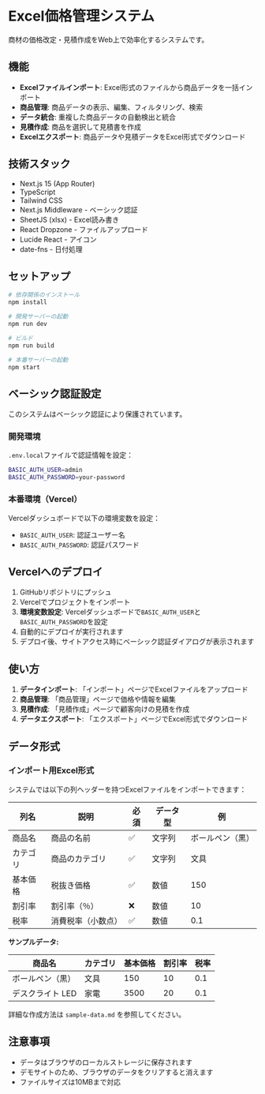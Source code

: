 # Excel価格管理システム

商材の価格改定・見積作成をWeb上で効率化するシステムです。

## 機能

- **Excelファイルインポート**: Excel形式のファイルから商品データを一括インポート
- **商品管理**: 商品データの表示、編集、フィルタリング、検索
- **データ統合**: 重複した商品データの自動検出と統合
- **見積作成**: 商品を選択して見積書を作成
- **Excelエクスポート**: 商品データや見積データをExcel形式でダウンロード

## 技術スタック

- Next.js 15 (App Router)
- TypeScript
- Tailwind CSS
- Next.js Middleware - ベーシック認証
- SheetJS (xlsx) - Excel読み書き
- React Dropzone - ファイルアップロード
- Lucide React - アイコン
- date-fns - 日付処理

## セットアップ

```bash
# 依存関係のインストール
npm install

# 開発サーバーの起動
npm run dev

# ビルド
npm run build

# 本番サーバーの起動
npm start
```

## ベーシック認証設定

このシステムはベーシック認証により保護されています。

### 開発環境

`.env.local`ファイルで認証情報を設定：

```bash
BASIC_AUTH_USER=admin
BASIC_AUTH_PASSWORD=your-password
```

### 本番環境（Vercel）

Vercelダッシュボードで以下の環境変数を設定：

- `BASIC_AUTH_USER`: 認証ユーザー名
- `BASIC_AUTH_PASSWORD`: 認証パスワード

## Vercelへのデプロイ

1. GitHubリポジトリにプッシュ
2. Vercelでプロジェクトをインポート
3. **環境変数設定**: Vercelダッシュボードで`BASIC_AUTH_USER`と`BASIC_AUTH_PASSWORD`を設定
4. 自動的にデプロイが実行されます
5. デプロイ後、サイトアクセス時にベーシック認証ダイアログが表示されます

## 使い方

1. **データインポート**: 「インポート」ページでExcelファイルをアップロード
2. **商品管理**: 「商品管理」ページで価格や情報を編集
3. **見積作成**: 「見積作成」ページで顧客向けの見積を作成
4. **データエクスポート**: 「エクスポート」ページでExcel形式でダウンロード

## データ形式

### インポート用Excel形式

システムでは以下の列ヘッダーを持つExcelファイルをインポートできます：

| 列名 | 説明 | 必須 | データ型 | 例 |
|------|------|------|----------|-----|
| 商品名 | 商品の名前 | ✅ | 文字列 | ボールペン（黒） |
| カテゴリ | 商品のカテゴリ | ✅ | 文字列 | 文具 |
| 基本価格 | 税抜き価格 | ✅ | 数値 | 150 |
| 割引率 | 割引率（％） | ❌ | 数値 | 10 |
| 税率 | 消費税率（小数点） | ✅ | 数値 | 0.1 |

**サンプルデータ:**

| 商品名 | カテゴリ | 基本価格 | 割引率 | 税率 |
|--------|----------|----------|--------|------|
| ボールペン（黒） | 文具 | 150 | 10 | 0.1 |
| デスクライト LED | 家電 | 3500 | 20 | 0.1 |

詳細な作成方法は `sample-data.md` を参照してください。

## 注意事項

- データはブラウザのローカルストレージに保存されます
- デモサイトのため、ブラウザのデータをクリアすると消えます
- ファイルサイズは10MBまで対応

